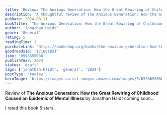 ```yaml
---
title: 'Review: The Anxious Generation: How the Great Rewiring of Childhood Caused an Epidemic of Mental Illness'
description: 'A thoughtful review of The Anxious Generation: How the Great Rewiring of Childhood Caused an Epidemic of Mental Illness by Jonathan Haidt'
pubDate: 2024-08-11
bookTitle: 'The Anxious Generation: How the Great Rewiring of Childhood Caused an Epidemic of Mental Illness'
author: 'Jonathan Haidt'
genre: 'General'
rating: 5
readingTime: 1
purchaseLink: 'https://bookshop.org/books/the-anxious-generation-how-the-great-rewiring-of-childhood-caused-an-epidemic-of-mental-illness/9780593655030'
goodreadsId: '171681821'
isbn: '0593655036'
publishYear: 2024
status: 'draft'
tags: ['jonathan-haidt', 'general', '2024']
postType: 'review'
heroImage: 'https://images-na.ssl-images-amazon.com/images/P/0593655036.01.L.jpg'
---
```


Review of **The Anxious Generation: How the Great Rewiring of Childhood Caused an Epidemic of Mental Illness** by Jonathan Haidt coming soon...

I rated this book 5 stars.
